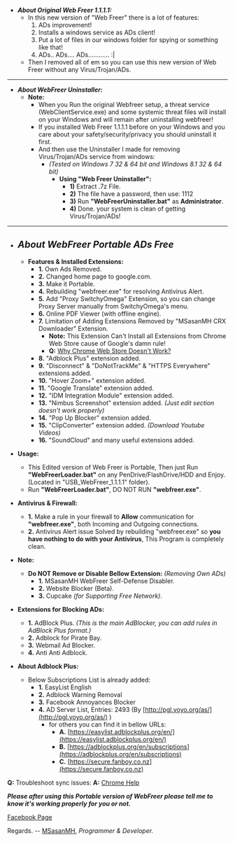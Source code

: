 + ___About Original Web Freer 1.1.1.1:___
    + In this new version of "Web Freer" there is a lot of features:
        1. ADs improvement!
        2. Installs a windows service as ADs client!
        3. Put a lot of files in our windows folder for spying or something like that!
        4. ADs.. ADs.... ADs............ :|
    + Then I removed all of em so you can use this new version of Web Freer without any Virus/Trojan/ADs.

* * *
+ ___About WebFreer Uninstaller:___
    + **Note:**
        + When you Run the original Webfreer setup, a threat service (WebClientService.exe) and some systemic threat files will install on your Windows and will remain after uninstalling webfreer!
		+ If you installed Web Freer 1.1.1.1 before on your Windows and you care about your safety/security/privacy you should uninstall it first.
		+ And then use the Uninstaller I made for removing Virus/Trojan/ADs service from windows:
            + *(Tested on Windows 7 32 & 64 bit and Windows 8.1 32 & 64 bit)*
                + **Using "Web Freer Uninstaller":**
                   + **1)** Extract .7z File.
                   + **2)** The file have a password, then use: 1112
                   + **3)** Run **"WebFreerUninstaller.bat"** as **Administrator**.
                   + **4)** Done. your system is clean of getting Virus/Trojan/ADs!

* * *
+ ## ___About WebFreer Portable ADs Free___ ##
    + **Features & Installed Extensions:**
        + **1.** Own Ads Removed.
        + **2.** Changed home page to google.com.
        + **3.** Make it Portable.
        + **4.** Rebuilding "webfreer.exe" for resolving Antivirus Alert.
        + **5.** Add "Proxy SwitchyOmega" Extension, so you can change Proxy Server manually from SwitchyOmega's menu.
        + **6.** Online PDF Viewer (with offline engine).
        + **7.** Limitation of Adding Extensions Removed by "MSasanMH CRX Downloader" Extension.
            + **Note:** This Extension Can't Install all Extensions from Chrome Web Store cause of Google's damn rule!
            + **Q:** [Why Chrome Web Store Doesn't Work?](https://code.google.com/p/chromium/issues/detail?id=377278)
        + **8.** "Adblock Plus" extension added.
        + **9.** "Disconnect" & "DoNotTrackMe" & "HTTPS Everywhere" extensions added.
        + **10.** "Hover Zoom+" extension added.
        + **11.** "Google Translate" extension added.
        + **12.** "IDM Integration Module" extension added.
        + **13.** "Nimbus Screenshot" extension added. *(Just edit section doesn't work properly)*
        + **14.** "Pop Up Blocker" extension added.
        + **15.** "ClipConverter" extension added. *(Download Youtube Videos)*
        + **16.** "SoundCloud" and many useful extensions added.
 
+ **Usage:**
    + This Edited version of Web Freer is Portable, Then just Run **"WebFreerLoader.bat"** on any          PenDrive/FlashDrive/HDD and Enjoy. (Located in "USB_WebFreer_1.1.1.1" folder).
    + Run **"WebFreerLoader.bat"**, DO NOT RUN **"webfreer.exe"**.

+ **Antivirus & Firewall:**
    + **1.** Make a rule in your firewall to **Allow** communication for **"webfreer.exe"**, both Incoming and Outgoing connections.
    + **2.** Antivirus Alert issue Solved by rebuilding "webfreer.exe" so **you have nothing to do with your Antivirus**, This Program is completely clean.
 
+ **Note:**
    + **Do NOT Remove or Disable Bellow Extension:** *(Removing Own ADs)*
         + **1.** MSasanMH WebFreer Self-Defense Disabler.
         + **2.** Website Blocker (Beta).
         + **3.** Cupcake *(for Supporting Free Network)*.
 
+ **Extensions for Blocking ADs:**
    + **1.** AdBlock Plus.
        *(This is the main AdBlocker, you can add rules in AdBlock Plus format.)*
    + **2.** Adblock for Pirate Bay.
    + **3.** Webmail Ad Blocker.
    + **4.** Anti Anti Adblock.
 
+ **About Adblock Plus:**
    + Below Subscriptions List is already added:
        + **1.** EasyList English
        + **2.** Adblock Warning Removal
        + **3.** Facebook Annoyances Blocker
        + **4.** AD Server List, Entries: 2493 (By [http://pgl.yoyo.org/as/](http://pgl.yoyo.org/as/) )
            + for others you can find it in bellow URLs:
                + **A.** [https://easylist.adblockplus.org/en/](https://easylist.adblockplus.org/en/)
                + **B.** [https://adblockplus.org/en/subscriptions](https://adblockplus.org/en/subscriptions)
                + **C.** [https://secure.fanboy.co.nz](https://secure.fanboy.co.nz)
 
**Q:** Troubleshoot sync issues:
**A:** [Chrome Help](https://support.google.com/chrome/answer/1181420?hl=en)

***Please after using this Portable version of WebFreer please tell me to know it's working properly for you or not.***

[ Facebook Page](https://www.facebook.com/WebFreer.Portable.ADs.Free)

Regards.
\--
[MSasanMH](http://about.me/msasanmh "About.Me Profile Page"), *Programmer & Developer.*
